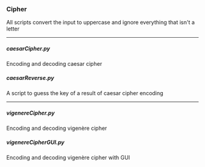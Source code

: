 ### Cipher
All scripts convert the input to uppercase and ignore everything that isn't a letter
<hr>

##### caesarCipher.py
Encoding and decoding caesar cipher
#####  caesarReverse.py
A script to guess the key of a result of caesar cipher encoding
<hr>

##### vigenereCipher.py
Encoding and decoding vigenère cipher
##### vigenereCipherGUI.py
Encoding and decoding vigenère cipher with GUI

